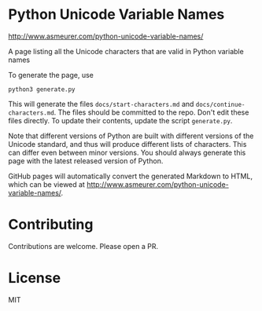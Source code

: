 # Python Unicode Variable Names

http://www.asmeurer.com/python-unicode-variable-names/

A page listing all the Unicode characters that are valid in Python variable names

To generate the page, use

    python3 generate.py

This will generate the files `docs/start-characters.md` and
`docs/continue-characters.md`. The files should be committed to the repo.
Don't edit these files directly. To update their contents, update the script
`generate.py`.

Note that different versions of Python are built with different versions of
the Unicode standard, and thus will produce different lists of characters.
This can differ even between minor versions. You should always generate this
page with the latest released version of Python.

GitHub pages will automatically convert the generated Markdown to HTML, which
can be viewed at http://www.asmeurer.com/python-unicode-variable-names/.

# Contributing

Contributions are welcome. Please open a PR.

# License

MIT
